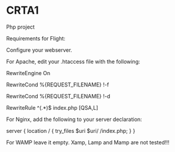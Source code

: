 # CRTA1
Php project

Requirements for Flight:

Configure your webserver.


For Apache, edit your .htaccess file with the following:

RewriteEngine On

RewriteCond %{REQUEST_FILENAME} !-f

RewriteCond %{REQUEST_FILENAME} !-d

RewriteRule ^(.*)$ index.php [QSA,L]


For Nginx, add the following to your server declaration:

server {
    location / {
        try_files $uri $uri/ /index.php;
    }
}


For WAMP leave it empty. 
Xamp, Lamp and Mamp are not tested!!!